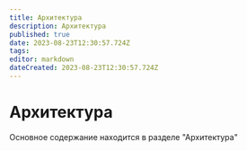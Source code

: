 ```yaml
---
title: Архитектура
description: Архитектура
published: true
date: 2023-08-23T12:30:57.724Z
tags: 
editor: markdown
dateCreated: 2023-08-23T12:30:57.724Z
---
```


# Архитектура

Основное содержание находится в разделе "Архитектура"